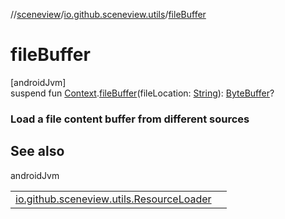//[sceneview](../../index.md)/[io.github.sceneview.utils](index.md)/[fileBuffer](file-buffer.md)

# fileBuffer

[androidJvm]\
suspend fun [Context](https://developer.android.com/reference/kotlin/android/content/Context.html).[fileBuffer](file-buffer.md)(fileLocation: [String](https://kotlinlang.org/api/latest/jvm/stdlib/kotlin/-string/index.html)): [ByteBuffer](https://developer.android.com/reference/kotlin/java/nio/ByteBuffer.html)?

###  Load a file content buffer from different sources

## See also

androidJvm

| | |
|---|---|
| [io.github.sceneview.utils.ResourceLoader](-resource-loader/file-buffer.md) |  |
